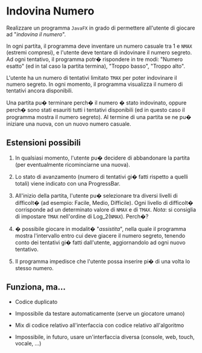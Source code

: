 # Indovina Numero

Realizzare un programma `JavaFX` in grado di permettere all'utente di giocare ad "_indovina il numero_".

In ogni partita, il programma deve inventare un numero casuale tra 1 e `NMAX` (estremi compresi), e l'utente deve tentare di indovinare il numero segreto. Ad ogni tentativo, il programma potr� rispondere in tre modi: "Numero esatto" (ed in tal caso la partita termina), "Troppo basso", "Troppo alto".

L'utente ha un numero di tentativi limitato `TMAX` per poter indovinare il numero segreto. 
In ogni momento, il programma visualizza il numero di tentativi ancora disponibili. 

Una partita pu� terminare perch� il numero � stato indovinato, oppure perch� sono stati esauriti tutti i tentativi disponibili (ed in questo caso il programma mostra il numero segreto). Al termine di una partita se ne pu� iniziare una nuova, con un nuovo numero casuale.

## Estensioni possibili

1. In qualsiasi momento, l'utente pu� decidere di abbandonare la partita (per eventualmente ricominciarne una nuova).

1. Lo stato di avanzamento (numero di tentativi gi� fatti rispetto a quelli totali) viene indicato con una ProgressBar.

1. All'inizio della partita, l'utente pu� selezionare tra diversi livelli di difficolt� (ad esempio: Facile, Medio, Difficile). Ogni livello di difficolt� corrisponde ad un determinato valore di `NMAX` e di `TMAX`. 
  _Nota_: si consiglia di impostare `TMAX` nell'ordine di Log_2(`NMAX`). Perch�? 

1. � possibile giocare in modalit� "_assistita_", nella quale il programma mostra l'intervallo entro cui deve giacere il numero segreto, tenendo conto dei tentativi gi� fatti dall'utente, aggiornandolo ad ogni nuovo tentativo.

1. Il programma impedisce che l'utente possa inserire pi� di una volta lo stesso numero.

## Funziona, ma...

* Codice duplicato

* Impossibile da testare automaticamente (serve un giocatore umano)

* Mix di codice relativo all'interfaccia con codice relativo all'algoritmo

* Impossibile, in futuro, usare un'interfaccia diversa (console, web, touch, vocale, ...)